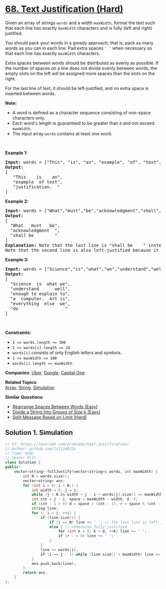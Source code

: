 # [68. Text Justification (Hard)](https://leetcode.com/problems/text-justification)

<p>Given an array of strings <code>words</code> and a width <code>maxWidth</code>, format the text such that each line has exactly <code>maxWidth</code> characters and is fully (left and right) justified.</p>
<p>You should pack your words in a greedy approach; that is, pack as many words as you can in each line. Pad extra spaces <code>' '</code> when necessary so that each line has exactly <code>maxWidth</code> characters.</p>
<p>Extra spaces between words should be distributed as evenly as possible. If the number of spaces on a line does not divide evenly between words, the empty slots on the left will be assigned more spaces than the slots on the right.</p>
<p>For the last line of text, it should be left-justified, and no extra space is inserted between words.</p>
<p><strong>Note:</strong></p>
<ul>
	<li>A word is defined as a character sequence consisting of non-space characters only.</li>
	<li>Each word's length is guaranteed to be greater than <code>0</code> and not exceed <code>maxWidth</code>.</li>
	<li>The input array <code>words</code> contains at least one word.</li>
</ul>
<p>&nbsp;</p>
<p><strong class="example">Example 1:</strong></p>
<pre><strong>Input:</strong> words = ["This", "is", "an", "example", "of", "text", "justification."], maxWidth = 16
<strong>Output:</strong>
[
&nbsp; &nbsp;"This &nbsp; &nbsp;is &nbsp; &nbsp;an",
&nbsp; &nbsp;"example &nbsp;of text",
&nbsp; &nbsp;"justification. &nbsp;"
]</pre>
<p><strong class="example">Example 2:</strong></p>
<pre><strong>Input:</strong> words = ["What","must","be","acknowledgment","shall","be"], maxWidth = 16
<strong>Output:</strong>
[
&nbsp; "What &nbsp; must &nbsp; be",
&nbsp; "acknowledgment &nbsp;",
&nbsp; "shall be &nbsp; &nbsp; &nbsp; &nbsp;"
]
<strong>Explanation:</strong> Note that the last line is "shall be    " instead of "shall     be", because the last line must be left-justified instead of fully-justified.
Note that the second line is also left-justified because it contains only one word.</pre>
<p><strong class="example">Example 3:</strong></p>
<pre><strong>Input:</strong> words = ["Science","is","what","we","understand","well","enough","to","explain","to","a","computer.","Art","is","everything","else","we","do"], maxWidth = 20
<strong>Output:</strong>
[
&nbsp; "Science &nbsp;is &nbsp;what we",
  "understand &nbsp; &nbsp; &nbsp;well",
&nbsp; "enough to explain to",
&nbsp; "a &nbsp;computer. &nbsp;Art is",
&nbsp; "everything &nbsp;else &nbsp;we",
&nbsp; "do &nbsp; &nbsp; &nbsp; &nbsp; &nbsp; &nbsp; &nbsp; &nbsp; &nbsp;"
]</pre>
<p>&nbsp;</p>
<p><strong>Constraints:</strong></p>
<ul>
	<li><code>1 &lt;= words.length &lt;= 300</code></li>
	<li><code>1 &lt;= words[i].length &lt;= 20</code></li>
	<li><code>words[i]</code> consists of only English letters and symbols.</li>
	<li><code>1 &lt;= maxWidth &lt;= 100</code></li>
	<li><code>words[i].length &lt;= maxWidth</code></li>
</ul>

**Companies**:
[Uber](https://leetcode.com/company/uber), [Google](https://leetcode.com/company/google), [Capital One](https://leetcode.com/company/capital-one)

**Related Topics**:  
[Array](https://leetcode.com/tag/array/), [String](https://leetcode.com/tag/string/), [Simulation](https://leetcode.com/tag/simulation/)

**Similar Questions**:
* [Rearrange Spaces Between Words (Easy)](https://leetcode.com/problems/rearrange-spaces-between-words/)
* [Divide a String Into Groups of Size k (Easy)](https://leetcode.com/problems/divide-a-string-into-groups-of-size-k/)
* [Split Message Based on Limit (Hard)](https://leetcode.com/problems/split-message-based-on-limit/)

## Solution 1. Simulation

```cpp
// OJ: https://leetcode.com/problems/text-justification/
// Author: github.com/lzl124631x
// Time: O(N)
// Space: O(1)
class Solution {
public:
    vector<string> fullJustify(vector<string>& words, int maxWidth) {
        int N = words.size();
        vector<string> ans;
        for (int i = 0; i < N;) {
            int width = 0, j = i;
            while (j < N && width + j - i + words[j].size() <= maxWidth) width += words[j++].size();
            int cnt = j - i, space = maxWidth - width, d, r;
            if (cnt - 1 > 0) d = space / (cnt - 1), r = space % (cnt - 1);
            string line;
            for (; i < j; ++i) {
                if (line.size()) {
                    if (j == N) line += ' '; // The last line is left-justified
                    else { // otherwise fully-justified.
                        for (int k = 0; k < d; ++k) line += ' ';
                        if (r-- > 0) line += ' ';
                    }
                }
                line += words[i];
                if (i == j - 1) while (line.size() < maxWidth) line += ' '; // pad space after the last word in this line
            }
            ans.push_back(line);
        }
        return ans;
    }
};
```